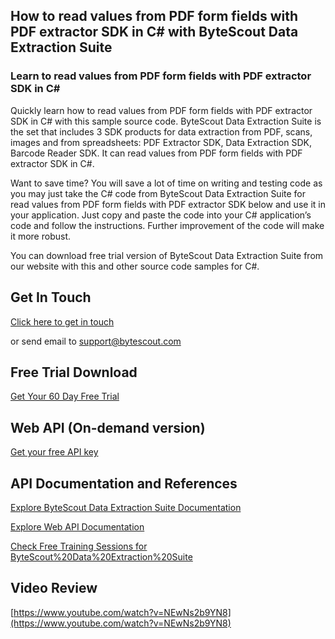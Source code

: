## How to read values from PDF form fields with PDF extractor SDK in C# with ByteScout Data Extraction Suite

### Learn to read values from PDF form fields with PDF extractor SDK in C#

Quickly learn how to read values from PDF form fields with PDF extractor SDK in C# with this sample source code. ByteScout Data Extraction Suite is the set that includes 3 SDK products for data extraction from PDF, scans, images and from spreadsheets: PDF Extractor SDK, Data Extraction SDK, Barcode Reader SDK. It can read values from PDF form fields with PDF extractor SDK in C#.

Want to save time? You will save a lot of time on writing and testing code as you may just take the C# code from ByteScout Data Extraction Suite for read values from PDF form fields with PDF extractor SDK below and use it in your application. Just copy and paste the code into your C# application’s code and follow the instructions. Further improvement of the code will make it more robust.

You can download free trial version of ByteScout Data Extraction Suite from our website with this and other source code samples for C#.

## Get In Touch

[Click here to get in touch](https://bytescout.zendesk.com/hc/en-us/requests/new?subject=ByteScout%20Data%20Extraction%20Suite%20Question)

or send email to [support@bytescout.com](mailto:support@bytescout.com?subject=ByteScout%20Data%20Extraction%20Suite%20Question) 

## Free Trial Download

[Get Your 60 Day Free Trial](https://bytescout.com/download/web-installer?utm_source=github-readme)

## Web API (On-demand version)

[Get your free API key](https://pdf.co/documentation/api?utm_source=github-readme)

## API Documentation and References

[Explore ByteScout Data Extraction Suite Documentation](https://bytescout.com/documentation/index.html?utm_source=github-readme)

[Explore Web API Documentation](https://pdf.co/documentation/api?utm_source=github-readme)

[Check Free Training Sessions for ByteScout%20Data%20Extraction%20Suite](https://academy.bytescout.com/)

## Video Review

[https://www.youtube.com/watch?v=NEwNs2b9YN8](https://www.youtube.com/watch?v=NEwNs2b9YN8)